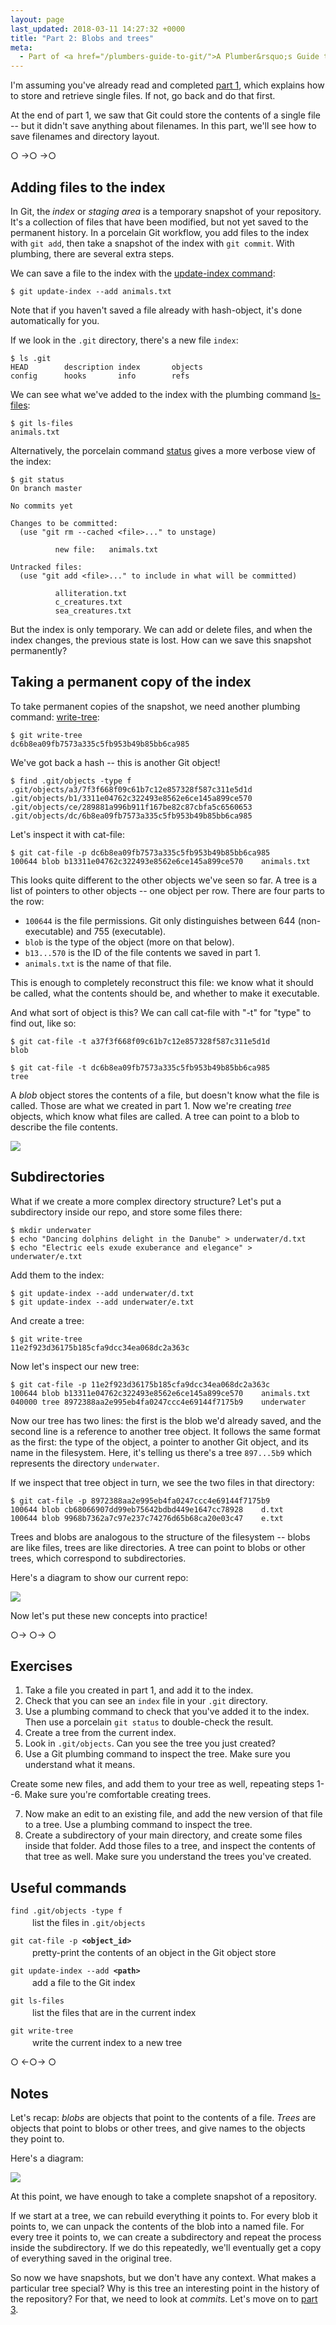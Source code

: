 ```yaml
---
layout: page
last_updated: 2018-03-11 14:27:32 +0000
title: "Part 2: Blobs and trees"
meta:
  - Part of <a href="/plumbers-guide-to-git/">A Plumber&rsquo;s Guide to Git</a>
---
```


I'm assuming you've already read and completed [part 1][part 1], which explains how to store and retrieve single files.
If not, go back and do that first.

At the end of part 1, we saw that Git could store the contents of a single file -- but it didn't save anything about filenames.
In this part, we'll see how to save filenames and directory layout.

[part 1]: /plumbers-guide-to-git/1-the-git-object-store/

<div class="post__separator" aria-hidden="true">&#9675; &#8594;&#9675; &#8594;&#9675;</div>

## Adding files to the index

In Git, the *index* or *staging area* is a temporary snapshot of your repository.
It's a collection of files that have been modified, but not yet saved to the permanent history.
In a porcelain Git workflow, you add files to the index with `git add`, then take a snapshot of the index with `git commit`.
With plumbing, there are several extra steps.

We can save a file to the index with the [update-index command][git-update-index]:

```console
$ git update-index --add animals.txt
```

Note that if you haven't saved a file already with hash-object, it's done automatically for you.

If we look in the `.git` directory, there's a new file `index`:

```console
$ ls .git
HEAD        description index       objects
config      hooks       info        refs
```

We can see what we've added to the index with the plumbing command [ls-files][git-ls-files]:

```console
$ git ls-files
animals.txt
```

Alternatively, the porcelain command [status][git-status] gives a more verbose view of the index:

```console
$ git status
On branch master

No commits yet

Changes to be committed:
  (use "git rm --cached <file>..." to unstage)

	      new file:   animals.txt

Untracked files:
  (use "git add <file>..." to include in what will be committed)

	      alliteration.txt
	      c_creatures.txt
	      sea_creatures.txt

```

But the index is only temporary.
We can add or delete files, and when the index changes, the previous state is lost.
How can we save this snapshot permanently?

[git-update-index]: https://www.git-scm.com/docs/git-update-index
[git-ls-files]: https://www.git-scm.com/docs/git-ls-files
[git-status]: https://www.git-scm.com/docs/git-status

## Taking a permanent copy of the index

To take permanent copies of the snapshot, we need another plumbing command: [write-tree][git-write-tree]:

```console
$ git write-tree
dc6b8ea09fb7573a335c5fb953b49b85bb6ca985
```

We've got back a hash -- this is another Git object!

```console
$ find .git/objects -type f
.git/objects/a3/7f3f668f09c61b7c12e857328f587c311e5d1d
.git/objects/b1/3311e04762c322493e8562e6ce145a899ce570
.git/objects/ce/289881a996b911f167be82c87cbfa5c6560653
.git/objects/dc/6b8ea09fb7573a335c5fb953b49b85bb6ca985
```

Let's inspect it with cat-file:

```console
$ git cat-file -p dc6b8ea09fb7573a335c5fb953b49b85bb6ca985
100644 blob b13311e04762c322493e8562e6ce145a899ce570	animals.txt
```

This looks quite different to the other objects we've seen so far.
A tree is a list of pointers to other objects -- one object per row.
There are four parts to the row:

*   `100644` is the file permissions.
    Git only distinguishes between 644 (non-executable) and 755 (executable).
*   `blob` is the type of the object (more on that below).
*   `b13...570` is the ID of the file contents we saved in part 1.
*   `animals.txt` is the name of that file.

This is enough to completely reconstruct this file: we know what it should be called, what the contents should be, and whether to make it executable.

And what sort of object is this?
We can call cat-file with "-t" for "type" to find out, like so:

```console
$ git cat-file -t a37f3f668f09c61b7c12e857328f587c311e5d1d
blob

$ git cat-file -t dc6b8ea09fb7573a335c5fb953b49b85bb6ca985
tree
```

A *blob* object stores the contents of a file, but doesn't know what the file is called.
Those are what we created in part 1.
Now we're creating *tree* objects, which know what files are called.
A tree can point to a blob to describe the file contents.

<img src="/plumbers-guide-to-git/blob_tree_single.png" style="max-width: 500px;">

[git-write-tree]: https://www.git-scm.com/docs/git-write-tree

## Subdirectories

What if we create a more complex directory structure?
Let's put a subdirectory inside our repo, and store some files there:

```console
$ mkdir underwater
$ echo "Dancing dolphins delight in the Danube" > underwater/d.txt
$ echo "Electric eels exude exuberance and elegance" > underwater/e.txt
```

Add them to the index:

```console
$ git update-index --add underwater/d.txt
$ git update-index --add underwater/e.txt
```

And create a tree:

```console
$ git write-tree
11e2f923d36175b185cfa9dcc34ea068dc2a363c
```

Now let's inspect our new tree:

```console
$ git cat-file -p 11e2f923d36175b185cfa9dcc34ea068dc2a363c
100644 blob b13311e04762c322493e8562e6ce145a899ce570	animals.txt
040000 tree 8972388aa2e995eb4fa0247ccc4e69144f7175b9	underwater
```

Now our tree has two lines: the first is the blob we'd already saved, and the second line is a reference to another tree object.
It follows the same format as the first: the type of the object, a pointer to another Git object, and its name in the filesystem.
Here, it's telling us there's a tree `897...5b9` which represents the directory `underwater`.

If we inspect that tree object in turn, we see the two files in that directory:

```console
$ git cat-file -p 8972388aa2e995eb4fa0247ccc4e69144f7175b9
100644 blob cb68066907dd99eb75642bdbd449e1647cc78928	d.txt
100644 blob 9968b7362a7c97e237c74276d65b68ca20e03c47	e.txt
```

Trees and blobs are analogous to the structure of the filesystem -- blobs are like files, trees are like directories.
A tree can point to blobs or other trees, which correspond to subdirectories.

Here's a diagram to show our current repo:

![](/plumbers-guide-to-git/blob_tree.png)

Now let's put these new concepts into practice!

<div class="post__separator" aria-hidden="true">&#9675;&#8594; &#9675;&#8594; &#9675;</div>

## Exercises

1.  Take a file you created in part 1, and add it to the index.
2.  Check that you can see an `index` file in your `.git` directory.
3.  Use a plumbing command to check that you've added it to the index.
    Then use a porcelain `git status` to double-check the result.
4.  Create a tree from the current index.
5.  Look in `.git/objects`.
    Can you see the tree you just created?
6.  Use a Git plumbing command to inspect the tree.
    Make sure you understand what it means.

Create some new files, and add them to your tree as well, repeating steps 1--6.
Make sure you're comfortable creating trees.

<ol start="7">
  <li>
    Now make an edit to an existing file, and add the new version of that file to a tree.
    Use a plumbing command to inspect the tree.
  </li>
  <li>
    Create a subdirectory of your main directory, and create some files inside that folder.
    Add those files to a tree, and inspect the contents of that tree as well.
    Make sure you understand the trees you've created.
  </li>
</ol>

## Useful commands

<div id="useful">

<style>
  .command {
    margin-bottom: 1em;
  }

  .command__description {
    margin-top: 3px;
    margin-left: 2.5em;
  }
</style>

<div class="command">
  <div class="command__code">
    <code>find .git/objects -type f</code>
  </div>
  <div class="command__description">
    list the files in <code>.git/objects</code>
  </div>
</div>

<div class="command">
  <div class="command__code">
    <code>git cat-file -p <strong>&lt;object_id&gt;</strong></code>
  </div>
  <div class="command__description">
    pretty-print the contents of an object in the Git object store
  </div>
</div>

<div class="command">
  <div class="command__code">
    <code>git update-index --add <strong>&lt;path&gt;</strong></code>
  </div>
  <div class="command__description">
    add a file to the Git index
  </div>
</div>

<div class="command">
  <div class="command__code">
    <code>git ls-files</code>
  </div>
  <div class="command__description">
    list the files that are in the current index
  </div>
</div>

<div class="command">
  <div class="command__code">
    <code>git write-tree</code>
  </div>
  <div class="command__description">
    write the current index to a new tree
  </div>
</div>

<div class="post__separator" aria-hidden="true">&#9675; &#8592;&#9675;&#8594; &#9675;</div>

## Notes

Let's recap: *blobs* are objects that point to the contents of a file.
*Trees* are objects that point to blobs or other trees, and give names to the objects they point to.

Here's a diagram:

![](/plumbers-guide-to-git/blob_tree_text.png)

At this point, we have enough to take a complete snapshot of a repository.

If we start at a tree, we can rebuild everything it points to.
For every blob it points to, we can unpack the contents of the blob into a named file.
For every tree it points to, we can create a subdirectory and repeat the process inside the subdirectory.
If we do this repeatedly, we'll eventually get a copy of everything saved in the original tree.

So now we have snapshots, but we don't have any context.
What makes a particular tree special?
Why is this tree an interesting point in the history of the repository?
For that, we need to look at *commits*.
Let's move on to [part 3][part 3].

[part 3]: /plumbers-guide-to-git/3-context-from-commits/
